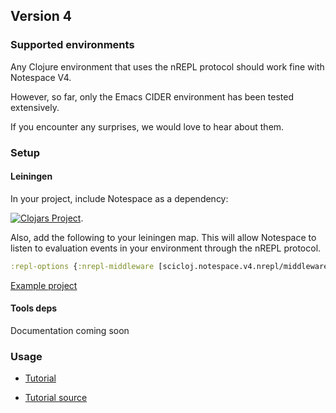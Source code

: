 ## Version 4

### Supported environments

Any Clojure environment that uses the nREPL protocol should work fine with Notespace V4.

However, so far, only the Emacs CIDER environment has been tested extensively.

If you encounter any surprises, we would love to hear about them.

### Setup

#### Leiningen
In your project, include Notespace as a dependency:

[![Clojars Project](https://img.shields.io/clojars/v/scicloj/notespace.svg)](https://clojars.org/scicloj/notespace).

Also, add the following to your leiningen map. This will allow Notespace to listen to evaluation events in your environment through the nREPL protocol.

```clj
:repl-options {:nrepl-middleware [scicloj.notespace.v4.nrepl/middleware]}
```

[Example project](https://github.com/scicloj/notespace-examples/tree/main/basic-notespace_v4-with-lein)

#### Tools deps
Documentation coming soon

### Usage

* [Tutorial](https://scicloj.github.io/notespace/doc/scicloj/notespace/v4/tutorial-test/index.html)

* [Tutorial source](../test/scicloj/notespace/v4/tutorial_test.clj)
                    

